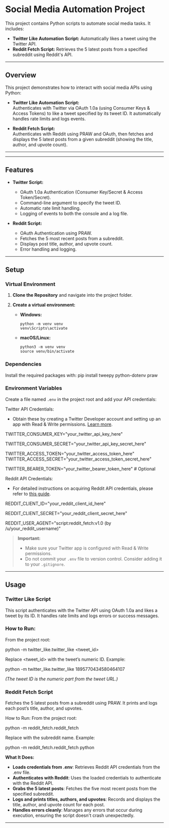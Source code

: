 # Social Media Automation Project

This project contains Python scripts to automate social media tasks. It includes:

- **Twitter Like Automation Script:** Automatically likes a tweet using the Twitter API.
- **Reddit Fetch Script:** Retrieves the 5 latest posts from a specified subreddit using Reddit's API.

---

## Overview

This project demonstrates how to interact with social media APIs using Python:

- **Twitter Like Automation Script:**  
  Authenticates with Twitter via OAuth 1.0a (using Consumer Keys & Access Tokens) to like a tweet specified by its tweet ID. It automatically handles rate limits and logs events.

- **Reddit Fetch Script:**  
  Authenticates with Reddit using PRAW and OAuth, then fetches and displays the 5 latest posts from a given subreddit (showing the title, author, and upvote count).

---

---

## Features

- **Twitter Script:**

  - OAuth 1.0a Authentication (Consumer Key/Secret & Access Token/Secret).
  - Command-line argument to specify the tweet ID.
  - Automatic rate limit handling.
  - Logging of events to both the console and a log file.

- **Reddit Script:**
  - OAuth Authentication using PRAW.
  - Fetches the 5 most recent posts from a subreddit.
  - Displays post title, author, and upvote count.
  - Error handling and logging.

---

## Setup

### Virtual Environment

1. **Clone the Repository** and navigate into the project folder.

2. **Create a virtual environment:**

   - **Windows:**
     ```
     python -m venv venv
     venv\Scripts\activate
     ```
   - **macOS/Linux:**
     ```
     python3 -m venv venv
     source venv/bin/activate
     ```

### Dependencies

Install the required packages with:
pip install tweepy python-dotenv praw

### Environment Variables

Create a file named `.env` in the project root and add your API credentials:

Twitter API Credentials:

- Obtain these by creating a Twitter Developer account and setting up an app with Read & Write permissions. [Learn more](https://developer.twitter.com/en/docs/authentication/oauth-1-0a).

TWITTER_CONSUMER_KEY="your_twitter_api_key_here"

TWITTER_CONSUMER_SECRET="your_twitter_api_key_secret_here"

TWITTER_ACCESS_TOKEN="your_twitter_access_token_here" TWITTER_ACCESS_SECRET="your_twitter_access_token_secret_here"

TWITTER_BEARER_TOKEN="your_twitter_bearer_token_here" # Optional

Reddit API Credentials:

- For detailed instructions on acquiring Reddit API credentials, please refer to [this guide](https://github.com/reddit-archive/reddit/wiki/OAuth2-Quick-Start-Example).

REDDIT_CLIENT_ID="your_reddit_client_id_here"

REDDIT_CLIENT_SECRET="your_reddit_client_secret_here"

REDDIT_USER_AGENT="script:reddit_fetch:v1.0 (by /u/your_reddit_username)"

> **Important:**
>
> - Make sure your Twitter app is configured with Read & Write permissions.
> - Do not commit your `.env` file to version control. Consider adding it to your `.gitignore`.

---

## Usage

### Twitter Like Script

This script authenticates with the Twitter API using OAuth 1.0a and likes a tweet by its ID. It handles rate limits and logs errors or success messages.

### How to Run:

From the project root:

python -m twitter_like.twitter_like <tweet_id>

Replace <tweet_id> with the tweet’s numeric ID. Example:

python -m twitter_like.twitter_like 1895770434580464107

_(The tweet ID is the numeric part from the tweet URL.)_

### Reddit Fetch Script

Fetches the 5 latest posts from a subreddit using PRAW. It prints and logs each post’s title, author, and upvotes.

How to Run:
From the project root:

python -m reddit_fetch.reddit_fetch <subreddit>

Replace <subreddit> with the subreddit name. Example:

python -m reddit_fetch.reddit_fetch python

**What It Does:**

- **Loads credentials from .env**: Retrieves Reddit API credentials from the .env file.
- **Authenticates with Reddit**: Uses the loaded credentials to authenticate with the Reddit API.
- **Grabs the 5 latest posts**: Fetches the five most recent posts from the specified subreddit.
- **Logs and prints titles, authors, and upvotes**: Records and displays the title, author, and upvote count for each post.
- **Handles errors cleanly**: Manages any errors that occur during execution, ensuring the script doesn't crash unexpectedly.

---

